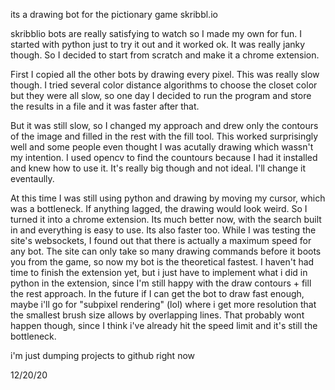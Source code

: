 its a drawing bot for the pictionary game skribbl.io

skribblio bots are really satisfying to watch so I made my own for fun. I started with python just to try it out and it worked ok. It was really janky though. So I decided to start from scratch and make it a chrome extension.

First I copied all the other bots by drawing every pixel. This was really slow though. I tried several color distance algorithms to choose the closet color but they were all slow, so one day I decided to run the program and store the results in a file and it was faster after that.

But it was still slow, so I changed my approach and drew only the contours of the image and filled in the rest with the fill tool. This worked surprisingly well and some people even thought I was acutally drawing which wassn't my intention.
I used opencv to find the countours because I had it installed and knew how to use it. It's really big though and not ideal. I'll change it eventaully.

At this time I was still using python and drawing by moving my cursor, which was a bottleneck. If anything lagged, the drawing would look weird. So I turned it into a chrome extension.
Its much better now, with the search built in and everything is easy to use. Its also faster too. While I was testing the site's websockets, I found out that there is actually a maximum speed for any bot.
The site can only take so many drawing commands before it boots you from the game, so now my bot is the theoretical fastest.
I haven't had time to finish the extension yet, but i just have to implement what i did in python in the extension, since I'm still happy with the draw contours + fill the rest approach.
In the future if I can get the bot to draw fast enough, maybe i'll go for "subpixel rendering" (lol) where i get more resolution that the smallest brush size allows by overlapping lines. That probably wont happen though, since I think i've already hit the speed limit and it's still the bottleneck.

i'm just dumping projects to github right now

12/20/20
